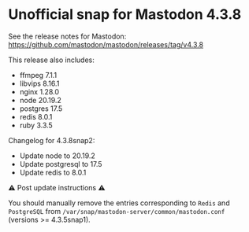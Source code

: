 # Unofficial snap for Mastodon 4.3.8

See the release notes for Mastodon: https://github.com/mastodon/mastodon/releases/tag/v4.3.8

This release also includes:

* ffmpeg 7.1.1
* libvips 8.16.1
* nginx 1.28.0
* node 20.19.2
* postgres 17.5
* redis 8.0.1
* ruby 3.3.5

Changelog for 4.3.8snap2:

* Update node to 20.19.2
* Update postgresql to 17.5
* Update redis to 8.0.1

⚠️ Post update instructions ⚠️

You should manually remove the entries corresponding to `Redis` and `PostgreSQL` from `/var/snap/mastodon-server/common/mastodon.conf` (versions >= 4.3.5snap1).
